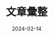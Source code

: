 ---
title: "文章彙整"
date: 2024-02-14
layout: "archives"
slug: "archives"
menu:
    main:
        weight: 2
        params: 
            icon: archives
---